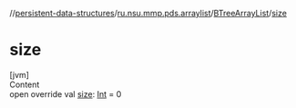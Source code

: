 //[persistent-data-structures](../../index.md)/[ru.nsu.mmp.pds.arraylist](../index.md)/[BTreeArrayList](index.md)/[size](size.md)



# size  
[jvm]  
Content  
open override val [size](size.md): [Int](https://kotlinlang.org/api/latest/jvm/stdlib/kotlin/-int/index.html) = 0  



